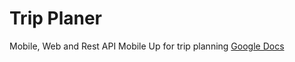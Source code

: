 # Trip Planer
Mobile, Web and Rest API
Mobile Up for trip planning
[Google Docs](https://docs.google.com/document/d/1IqmiUzFOp4TbW4GeCk5t_hnSfs0YkB154wvZao-6htY)
